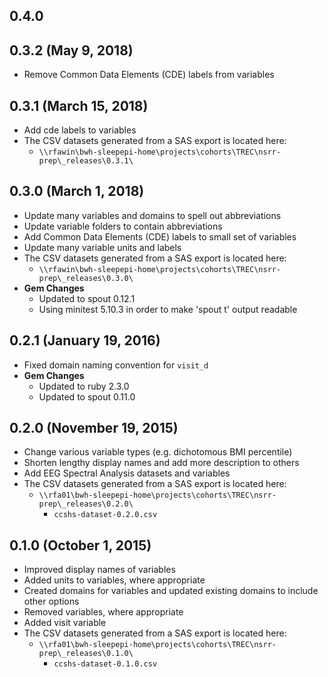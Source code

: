 ## 0.4.0

## 0.3.2 (May 9, 2018)

- Remove Common Data Elements (CDE) labels from variables

## 0.3.1 (March 15, 2018)

- Add cde labels to variables
- The CSV datasets generated from a SAS export is located here:
  - `\\rfawin\bwh-sleepepi-home\projects\cohorts\TREC\nsrr-prep\_releases\0.3.1\`

## 0.3.0 (March 1, 2018)

- Update many variables and domains to spell out abbreviations
- Update variable folders to contain abbreviations
- Add Common Data Elements (CDE) labels to small set of variables
- Update many variable units and labels
- The CSV datasets generated from a SAS export is located here:
  - `\\rfawin\bwh-sleepepi-home\projects\cohorts\TREC\nsrr-prep\_releases\0.3.0\`
- **Gem Changes**
  - Updated to spout 0.12.1
  - Using minitest 5.10.3 in order to make 'spout t' output readable

## 0.2.1 (January 19, 2016)

- Fixed domain naming convention for `visit_d`
- **Gem Changes**
  - Updated to ruby 2.3.0
  - Updated to spout 0.11.0

## 0.2.0 (November 19, 2015)

- Change various variable types (e.g. dichotomous BMI percentile)
- Shorten lengthy display names and add more description to others
- Add EEG Spectral Analysis datasets and variables
- The CSV datasets generated from a SAS export is located here:
  - `\\rfa01\bwh-sleepepi-home\projects\cohorts\TREC\nsrr-prep\_releases\0.2.0\`
    - `ccshs-dataset-0.2.0.csv`

## 0.1.0 (October 1, 2015)

- Improved display names of variables
- Added units to variables, where appropriate
- Created domains for variables and updated existing domains to include other options
- Removed variables, where appropriate
- Added visit variable
- The CSV datasets generated from a SAS export is located here:
  - `\\rfa01\bwh-sleepepi-home\projects\cohorts\TREC\nsrr-prep\_releases\0.1.0\`
    - `ccshs-dataset-0.1.0.csv`
